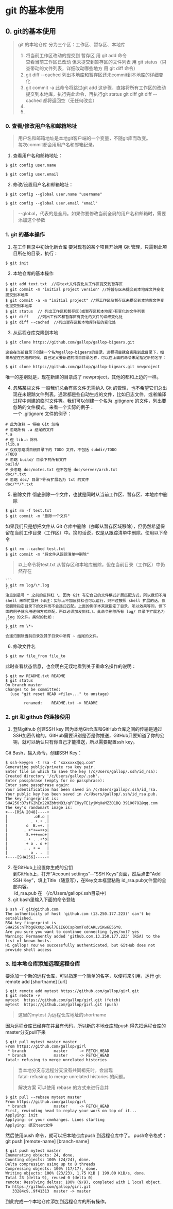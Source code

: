 # git 的基本使用

## 0. git的基本使用

> git 的本地仓库 分为三个区：工作区、暂存区、本地库  
> 1. 将当前工作区改动的提交到 暂存区 用 git add 命令  
>    查看当前工作区已改动 但未提交到暂存区的文件列表 用 git status（只查带动的文件列表，详细改动哪些地方 用 git diff 命令）
> 2. git diff --cached 列出本地库和暂存区还未commit到本地库的详细变化
> 3. git commit -a 此命令将跳过git add 这步骤，直接将所有工作区的改动提交到本地库，执行完此命令，再执行git status  git diff  git diff --cached 都将返回空（无任何改变）
> 4.  
> 5.  

### 0. 查看/修改用户名和邮箱地址

>用户名和邮箱地址是本地git客户端的一个变量，不随git库而改变。  
>每次commit都会用用户名和邮箱纪录。
>

1. 查看用户名和邮箱地址：

```
$ git config user.name

$ git config user.email
```
2. 修改/设置用户名和邮箱地址：

```
$ git config --global user.name "username"

$ git config --global user.email "email"
```
> --global，代表的是全局。如果你要修改当前全局的用户名和邮箱时，需要添加这个参数

### 1. git 的基本操作

1. 在工作目录中初始化新仓库
  要对现有的某个项目开始用 Git 管理，只需到此项目所在的目录，执行：
  ```
  $ git init
  ```
2. 本地仓库的基本操作  
  ```
  $ git add text.txt  //将text文件变化从工作区提交到暂存区
  $ git commit -m 'initial project version' //将暂存区未提交到本地库文件变化提交到本地库
  $ git commit -a -m "initial project" //将工作区及暂存区未提交到本地库文件变化提交到本地库
  $ git status  // 列出工作区和暂存区(或暂存区和本地库)有变化的文件列表
  $ git diff    //列出工作区和暂存区有变化的文件的详细变化处
  $ git diff --cached  //列出暂存区和本地库详细的变化处
  ```

3. 从远程仓库克隆到本地
  ```
  $ git clone https://github.com/gallop/gallop-bigears.git
  ```
    这会在当前目录下创建一个名为gallop-bigears的目录，远程项目就会克隆到此目录下，如果希望在克隆的时候，自己定义要新建的项目目录名称，可以在上面的命令末尾指定新的名字：
  ```
  $ git clone https://github.com/gallop/gallop-bigears.git newproject
  ```
  唯一的差别就是，现在新建的目录成了 newproject，其他的都和上边的一样。

4. 忽略某些文件
  一般我们总会有些文件无需纳入 Git 的管理，也不希望它们总出现在未跟踪文件列表。通常都是些自动生成的文件，比如日志文件，或者编译过程中创建的临时文件等。我们可以创建一个名为 .gitignore 的文件，列出要忽略的文件模式。来看一个实际的例子：  
  一个 .gitignore 文件的例子：
  ```
# 此为注释 – 将被 Git 忽略
# 忽略所有 .a 结尾的文件
*.a
# 但 lib.a 除外
!lib.a
# 仅仅忽略项目根目录下的 TODO 文件，不包括 subdir/TODO
/TODO
# 忽略 build/ 目录下的所有文件
build/
# 会忽略 doc/notes.txt 但不包括 doc/server/arch.txt
doc/*.txt
# 忽略 doc/ 目录下所有扩展名为 txt 的文件
doc/**/*.txt
  ```
5. 删除文件
彻底删除一个文件，也就是同时从当前工作区、暂存区、本地库中删除  
```
$ git rm -f test.txt
$ git commit -m "删除一个文件"
```
如果我们只是想把文件从 Git 仓库中删除（亦即从暂存区域移除），但仍然希望保留在当前工作目录（工作区）中。换句话说，仅是从跟踪清单中删除。使用以下命令  
```
$ git rm --cached test.txt
$ git commit -m "将文件从跟踪清单中删除"
```
> 以上命令将test.txt 从暂存区和本地库删除，但在当前目录（工作区）中仍然存在  

    ```
    $ git rm log/\*.log
    ```
    注意到星号 * 之前的反斜杠 \，因为 Git 有它自己的文件模式扩展匹配方式，所以我们不用 shell 来帮忙展开（译注：实际上不加反斜杠也可以运行，只不过按照 shell 扩展的话，仅仅删除指定目录下的文件而不会递归匹配。上面的例子本来就指定了目录，所以效果等同，但下面的例子就会用递归方式匹配，所以必须加反斜杠。）。此命令删除所有 log/ 目录下扩展名为 .log 的文件。类似的比如：
    ```
    $ git rm \*~
    ```
    会递归删除当前目录及其子目录中所有 ~ 结尾的文件。
6. 修改文件名
```
$ git mv file_from file_to
```
此时查看状态信息，也会明白无误地看到关于重命名操作的说明：
```
$ git mv README.txt README
$ git status
On branch master
Changes to be committed:
  (use "git reset HEAD <file>..." to unstage)

        renamed:    README.txt -> README
```  

### 2. git 和 github 的连接使用  
1. 登陆github 创建SSH key
因为本地Git仓库和GitHub仓库之间的传输是通过SSH加密传输的，GitHub需要识别是否是你推送，GitHub只要知道了你的公钥，就可以确认只有你自己才能推送，所以需要配置ssh key。

  Git Bash，输入命令，创建SSH Key：
  ```
  $ ssh-keygen -t rsa -C "xxxxxxx@qq.com"
Generating public/private rsa key pair.
Enter file in which to save the key (/c/Users/gallop/.ssh/id_rsa):
Created directory '/c/Users/gallop/.ssh'.
Enter passphrase (empty for no passphrase):
Enter same passphrase again:
Your identification has been saved in /c/Users/gallop/.ssh/id_rsa.
Your public key has been saved in /c/Users/gallop/.ssh/id_rsa.pub.
The key fingerprint is:
SHA256:B7sfG2hEn220ZbbtMB3/qPFEHyyTE1yjWqHaMZZO1BQ 39100782@qq.com
The key's randomart image is:
+---[RSA 2048]----+
|           .oE.o |
|          . +.+ .|
|        o  B.=+. |
|       . +*+==++o|
|        S.+++==o+|
|       . + . .+*o|
|        + o . o +|
|       . . + =   |
|          o . .  |
+----[SHA256]-----+

  ```
2. 在GitHub上设置你生成的公钥  
到GitHub上，打开“Account settings”--“SSH Keys”页面，然后点击“Add SSH Key”，填上Title（随意写），在Key文本框里粘贴 id_rsa.pub文件里的全部内容。  
 id_rsa.pub 在 （/c/Users/gallop/.ssh目录中）
3. git bash里输入下面的命令登陆
```
$ ssh -T git@github.com
The authenticity of host 'github.com (13.250.177.223)' can't be established.
RSA key fingerprint is SHA256:nThbg6kXUpJWGl7E1IGOCspRomTxdCARLviKw6E5SY8.
Are you sure you want to continue connecting (yes/no)? yes
Warning: Permanently added 'github.com,13.250.177.223' (RSA) to the list of known hosts.
Hi gallop! You've successfully authenticated, but GitHub does not provide shell access
```
### 3. 给本地仓库添加远程远程仓库
要添加一个新的远程仓库，可以指定一个简单的名字，以便将来引用，运行 git remote add [shortname] [url]
```
$ git remote add mytest https://github.com/gallop/girl.git
$ git remote -v
mytest  https://github.com/gallop/girl.git (fetch)
mytest  https://github.com/gallop/girl.git (push)
```
>这里的mytest 为远程仓库地址的shortname

因为远程仓库已经存在并且有代码，所以新的本地仓库想push 得先把远程仓库的master分支pull下来

```
$ git pull mytest master master
From https://github.com/gallop/girl
 * branch            master     -> FETCH_HEAD
 * branch            master     -> FETCH_HEAD
fatal: refusing to merge unrelated histories
```
>当本地分支与远程分支没有共同祖先时，会出现   
>fatal: refusing to merge unrelated histories 的问题。
>
>解决方案
>可以使用 rebase 的方式来进行合并

```
$ git pull --rebase mytest master
From https://github.com/gallop/girl
 * branch            master     -> FETCH_HEAD
First, rewinding head to replay your work on top of it...
Applying: init
Applying: or your cmmhanges. Lines starting
Applying: 提交test文件
```
然后使用push 命令，就可以把本地仓库push 到远程仓库中了。
push命令格式： git push [remote-name] [branch-name]

```
$ git push mytest master
Enumerating objects: 24, done.
Counting objects: 100% (24/24), done.
Delta compression using up to 8 threads
Compressing objects: 100% (17/17), done.
Writing objects: 100% (23/23), 1.75 KiB | 199.00 KiB/s, done.
Total 23 (delta 9), reused 0 (delta 0)
remote: Resolving deltas: 100% (9/9), completed with 1 local object.
To https://github.com/gallop/girl.git
   33284c9..9f41313  master -> master
```
到此完成一个本地仓库添加到远程仓库的所有操作。
